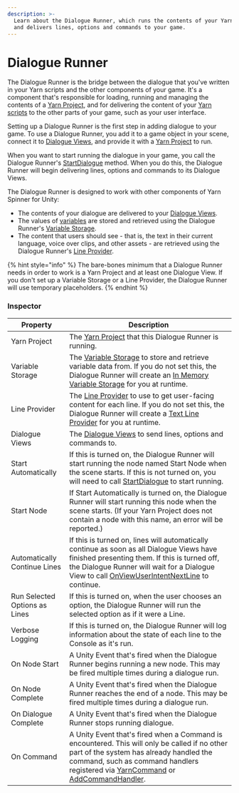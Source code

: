 ```yaml
---
description: >-
  Learn about the Dialogue Runner, which runs the contents of your Yarn Scripts
  and delivers lines, options and commands to your game.
---
```


# Dialogue Runner

The Dialogue Runner is the bridge between the dialogue that you've written in your Yarn scripts and the other components of your game. It's a component that's responsible for loading, running and managing the contents of a [Yarn Project](../importing-yarn-files/yarn-projects.md), and for delivering the content of your [Yarn scripts](../importing-yarn-files/yarn-scripts.md) to the other parts of your game, such as your user interface.&#x20;

Setting up a Dialogue Runner is the first step in adding dialogue to your game. To use a Dialogue Runner, you add it to a game object in your scene, connect it to [Dialogue Views](dialogue-view/README.md), and provide it with a [Yarn Project](../importing-yarn-files/yarn-projects.md) to run.&#x20;

When you want to start running the dialogue in your game, you call the Dialogue Runner's [StartDialogue](../../api/csharp/yarn.unity/dialoguerunner/dialoguerunner.startdialogue-system.string.md) method. When you do this, the Dialogue Runner will begin delivering lines, options and commands to its Dialogue Views.

The Dialogue Runner is designed to work with other components of Yarn Spinner for Unity:

* The contents of your dialogue are delivered to your [Dialogue Views](dialogue-view/README.md).
* The values of [variables](../../getting-started/writing-in-yarn/logic-and-variables.md) are stored and retrieved using the Dialogue Runner's [Variable Storage](./variable-storage/README.md).
* The content that users should see - that is, the text in their current language, voice over clips, and other assets - are retrieved using the Dialogue Runner's [Line Provider](./line-provider/README.md).

{% hint style="info" %}
The bare-bones minimum that a Dialogue Runner needs in order to work is a Yarn Project and at least one Dialogue View. If you don't set up a Variable Storage or a Line Provider, the Dialogue Runner will use temporary placeholders.
{% endhint %}

### Inspector

| Property                      | Description                                                                                                                                                                                                                                                                                                                                                                                     |
| ----------------------------- | ----------------------------------------------------------------------------------------------------------------------------------------------------------------------------------------------------------------------------------------------------------------------------------------------------------------------------------------------------------------------------------------------- |
| Yarn Project                  | The [Yarn Project](../importing-yarn-files/yarn-projects.md) that this Dialogue Runner is running.                                                                                                                                                                                                                                                                                              |
| Variable Storage              | The [Variable Storage](variable-storage/README.md) to store and retrieve variable data from. If you do not set this, the Dialogue Runner will create an [In Memory Variable Storage](variable-storage/in-memory-variable-storage.md) for you at runtime.                                                                                                                                         |
| Line Provider                 | The [Line Provider](line-provider/README.md) to use to get user-facing content for each line. If you do not set this, the Dialogue Runner will create a [Text Line Provider](line-provider/text-line-provider.md) for you at runtime.                                                                                                                                                        |
| Dialogue Views                | The [Dialogue Views](dialogue-view/README.md) to send lines, options and commands to.                                                                                                                                                                                                                                                                                                                    |
| Start Automatically           | If this is turned on, the Dialogue Runner will start running the node named Start Node when the scene starts. If this is not turned on, you will need to call [StartDialogue](../../api/csharp/yarn.unity/dialoguerunner/dialoguerunner.startdialogue-system.string.md) to start running.                                                                                                       |
| Start Node                    | If Start Automatically is turned on, the Dialogue Runner will start running this node when the scene starts. (If your Yarn Project does not contain a node with this name, an error will be reported.)                                                                                                                                                                                          |
| Automatically Continue Lines  | If this is turned on, lines will automatically continue as soon as all Dialogue Views have finished presenting them. If this is turned off, the Dialogue Runner will wait for a Dialogue View to call [OnViewUserIntentNextLine](../../api/csharp/yarn.unity/dialoguerunner/dialoguerunner.onviewuserintentnextline.md) to continue.                                                            |
| Run Selected Options as Lines | If this is turned on, when the user chooses an option, the Dialogue Runner will run the selected option as if it were a Line.                                                                                                                                                                                                                                                                   |
| Verbose Logging               | If this is turned on, the Dialogue Runner will log information about the state of each line to the Console as it's run.                                                                                                                                                                                                                                                                         |
| On Node Start                 | A Unity Event that's fired when the Dialogue Runner begins running a new node. This may be fired multiple times during a dialogue run.                                                                                                                                                                                                                                                          |
| On Node Complete              | A Unity Event that's fired when the Dialogue Runner reaches the end of a node. This may be fired multiple times during a dialogue run.                                                                                                                                                                                                                                                          |
| On Dialogue Complete          | A Unity Event that's fired when the Dialogue Runner stops running dialogue.                                                                                                                                                                                                                                                                                                                     |
| On Command                    | A Unity Event that's fired when a Command is encountered. This will only be called if no other part of the system has already handled the command, such as command handlers registered via [YarnCommand](../../api/csharp/yarn.unity/yarncommandattribute/) or [AddCommandHandler](../../api/csharp/yarn.unity/dialoguerunner/dialoguerunner.addcommandhandler-system.string-system.action.md). |

